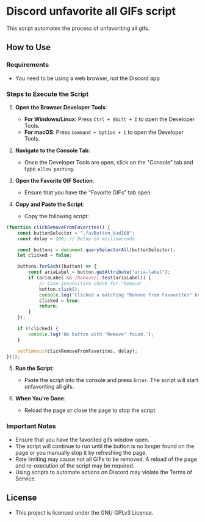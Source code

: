 # Discord unfavorite all GIFs script

This script automates the process of unfavoriting all gifs.

## How to Use

### Requirements

- You need to be using a web browser, not the Discord app

### Steps to Execute the Script

1.  **Open the Browser Developer Tools**:

    - **For Windows/Linux**: Press `Ctrl + Shift + I` to open the Developer Tools.
    - **For macOS**: Press `Command + Option + I` to open the Developer Tools.

2.  **Navigate to the Console Tab**:

    - Once the Developer Tools are open, click on the "Console" tab and type `allow pasting`.

3.  **Open the Favorite GIF Section**:

    - Ensure that you have the "Favorite GIFs" tab open.

4.  **Copy and Paste the Script**:

    - Copy the following script:

```javascript
(function clickRemoveFromFavorites() {
	const buttonSelector = ".favButton_bad108";
	const delay = 200; // Delay in milliseconds

	const buttons = document.querySelectorAll(buttonSelector);
	let clicked = false;

	buttons.forEach((button) => {
		const ariaLabel = button.getAttribute("aria-label");
		if (ariaLabel && /Remove/i.test(ariaLabel)) {
			// Case-insensitive check for "Remove"
			button.click();
			console.log('Clicked a matching "Remove from Favourites" button!');
			clicked = true;
			return;
		}
	});

	if (!clicked) {
		console.log('No button with "Remove" found.');
	}

	setTimeout(clickRemoveFromFavorites, delay);
})();
```

5.  **Run the Script**:

    - Paste the script into the console and press `Enter`. The script will start unfavoriting all gifs.

6.  **When You're Done**:
    - Reload the page or close the page to stop the script.

### Important Notes

- Ensure that you have the favorited gifs window open.
- The script will continue to run until the button is no longer found on the page or you manually stop it by refreshing the page.
- Rate limiting may cause not all GIFs to be removed. A reload of the page and re-execution of the script may be required.
- Using scripts to automate actions on Discord may violate the Terms of Service.

## License

- This project is licensed under the GNU GPLv3 License.
